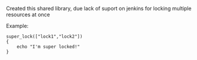 Created this shared library, due lack of suport on jenkins for locking multiple resources at once

Example:


```
super_lock(["lock1","lock2"])
{ 
    echo "I'm super locked!" 
}
```
